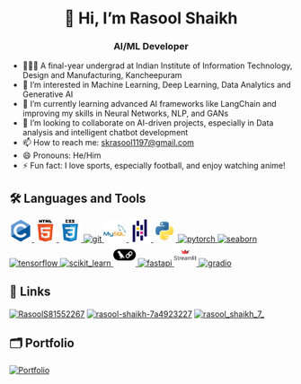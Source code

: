 <h1 align="center">👋 Hi, I’m Rasool Shaikh</h1>
<h3 align="center">AI/ML Developer</h3>

- 👨🏻‍🎓 A final-year undergrad at Indian Institute of Information Technology, Design and Manufacturing, Kancheepuram  
- 👀 I’m interested in Machine Learning, Deep Learning, Data Analytics and Generative AI  
- 🌱 I’m currently learning advanced AI frameworks like LangChain and improving my skills in Neural Networks, NLP, and GANs  
- 💞️ I’m looking to collaborate on AI-driven projects, especially in Data analysis and intelligent chatbot development  
- 📫 How to reach me: skrasool1197@gmail.com
- 😄 Pronouns: He/Him 
- ⚡ Fun fact: I love sports, especially football, and enjoy watching anime!

## 🛠️ Languages and Tools

<p align="left">  <a href="https://www.cprogramming.com/" target="_blank" rel="noreferrer"> <img src="https://raw.githubusercontent.com/devicons/devicon/master/icons/c/c-original.svg" alt="c" width=40" height="40"/> </a> <a href="https://www.w3.org/html/" target="_blank" rel="noreferrer"> <img src="https://raw.githubusercontent.com/devicons/devicon/master/icons/html5/html5-original-wordmark.svg" alt="html5" width="40" height="40"/> </a> <a href="https://www.w3schools.com/css/" target="_blank" rel="noreferrer"> <img src="https://raw.githubusercontent.com/devicons/devicon/master/icons/css3/css3-original-wordmark.svg" alt="css3" width="40" height="40"/> </a>  <a href="https://git-scm.com/" target="_blank" rel="noreferrer"> <img src="https://www.vectorlogo.zone/logos/git-scm/git-scm-icon.svg" alt="git" width="40" height="40"/> </a> <a href="https://www.mysql.com/" target="_blank" rel="noreferrer"> <img src="https://raw.githubusercontent.com/devicons/devicon/master/icons/mysql/mysql-original-wordmark.svg" alt="mysql" width="40" height="40"/> </a> <a href="https://pandas.pydata.org/" target="_blank" rel="noreferrer"> <img src="https://raw.githubusercontent.com/devicons/devicon/2ae2a900d2f041da66e950e4d48052658d850630/icons/pandas/pandas-original.svg" alt="pandas" width="40" height="40"/> </a> <a href="https://www.python.org" target="_blank" rel="noreferrer"> <img src="https://raw.githubusercontent.com/devicons/devicon/master/icons/python/python-original.svg" alt="python" width="40" height="40"/> </a> <a href="https://pytorch.org/" target="_blank" rel="noreferrer"> <img src="https://www.vectorlogo.zone/logos/pytorch/pytorch-icon.svg" alt="pytorch" width="40" height="40"/> </a>  <a href="https://seaborn.pydata.org/" target="_blank" rel="noreferrer"> <img src="https://seaborn.pydata.org/_images/logo-mark-lightbg.svg" alt="seaborn" width="40" height="40"/> </a> <a href="https://www.tensorflow.org" target="_blank" rel="noreferrer"> <img src="https://www.vectorlogo.zone/logos/tensorflow/tensorflow-icon.svg" alt="tensorflow" width="40" height="40"/> </a> <a href="https://scikit-learn.org/" target="_blank" rel="noreferrer"> <img src="https://upload.wikimedia.org/wikipedia/commons/0/05/Scikit_learn_logo_small.svg" alt="scikit_learn" width="40" height="40"/> </a><a href="https://www.langchain.com/" target="_blank" rel="noreferrer"> <img src="https://github.com/simple-icons/simple-icons/blob/master/icons/langchain.svg" alt="langchain" width="40" height=40"/> </a><a href="https://fastapi.tiangolo.com/" target="_blank" rel="noreferrer"> <img src="https://github.com/gilbarbara/logos/blob/main/logos/fastapi.svg" alt="fastapi" width="40" height="40"/> </a><a href="https://streamlit.io/" target="_blank" rel="noreferrer"> <img src="https://github.com/devicons/devicon/blob/master/icons/streamlit/streamlit-original-wordmark.svg" alt="streamlit" width="40" height="40"/> </a><a href="https://www.gradio.app/" target="_blank" rel="noreferrer"> <img src="https://github.com/gilbarbara/logos/blob/main/logos/gradio.svg" alt="gradio" width="40" height="40"/> </a></p>


## 🔗 Links
<a href="https://x.com/RasoolS81552267" target="blank"><img align="center" src="https://raw.githubusercontent.com/rahuldkjain/github-profile-readme-generator/master/src/images/icons/Social/twitter.svg" alt="RasoolS81552267" height="30" width="40" /></a>
<a href="https://www.linkedin.com/in/rasool-shaikh-7a4923227/" target="blank"><img align="center" src="https://raw.githubusercontent.com/rahuldkjain/github-profile-readme-generator/master/src/images/icons/Social/linked-in-alt.svg" alt="rasool-shaikh-7a4923227" height="30" width="40" /></a>
<a href="https://www.instagram.com/rasool_shaikh_7_/" target="blank"><img align="center" src="https://raw.githubusercontent.com/rahuldkjain/github-profile-readme-generator/master/src/images/icons/Social/instagram.svg" alt="rasool_shaikh_7_" height="30" width="40" /></a>

## 🗂️ Portfolio
<a href="https://sunny-gumption-85eabb.netlify.app/" target="blank"><img align="center" alt="Portfolio" height="30" width="40" /></a>
<!---
Skrasool1197/Skrasool1197 is a ✨ special ✨ repository because its `README.md` (this file) appears on your GitHub profile.
You can click the Preview link to take a look at your changes.
--->
